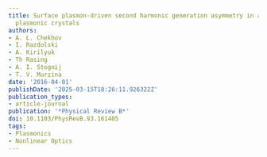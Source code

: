 ```yaml
---
title: Surface plasmon-driven second harmonic generation asymmetry in anisotropic
  plasmonic crystals
authors:
- A. L. Chekhov
- I. Razdolski
- A. Kirilyuk
- Th Rasing
- A. I. Stognij
- T. V. Murzina
date: '2016-04-01'
publishDate: '2025-03-15T18:26:11.926322Z'
publication_types:
- article-journal
publication: '*Physical Review B*'
doi: 10.1103/PhysRevB.93.161405
tags:
- Plasmonics
- Nonlinear Optics
---
```

